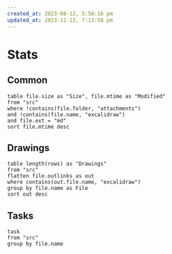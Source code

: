 ```yaml
---
created_at: 2023-08-12, 5:58:16 pm
updated_at: 2023-11-13, 7:13:58 pm
---
```

# Stats
## Common
```dataview
table file.size as "Size", file.mtime as "Modified"
from "src"
where !contains(file.folder, "attachments")
and !contains(file.name, "excalidraw")
and file.ext = "md"
sort file.mtime desc
```

## Drawings

```dataview
table length(rows) as "Drawings"
from "src"
flatten file.outlinks as out
where contains(out.file.name, "excalidraw")
group by file.name as File
sort out desc
```

## Tasks
```dataview
task
from "src"
group by file.name
```
